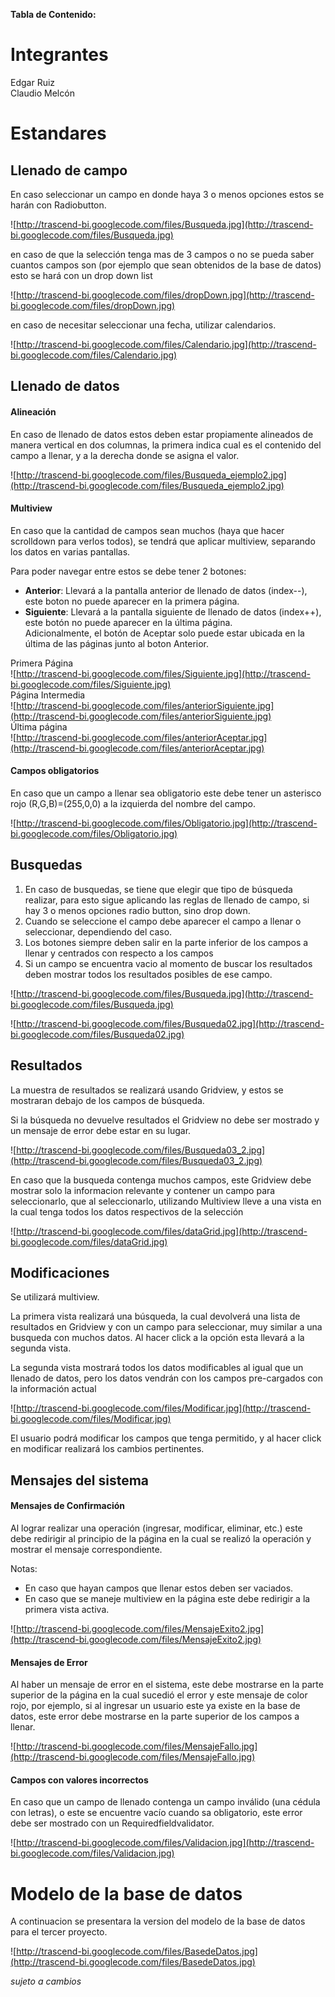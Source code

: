 **Tabla de Contenido:**



# Integrantes #

Edgar Ruiz<br />
Claudio Melcón

# Estandares #


## Llenado de campo ##

En caso seleccionar un campo en donde haya 3 o menos opciones estos se harán con Radiobutton.

![http://trascend-bi.googlecode.com/files/Busqueda.jpg](http://trascend-bi.googlecode.com/files/Busqueda.jpg)

en caso de que la selección tenga mas de 3 campos o no se pueda saber cuantos campos son (por ejemplo que sean obtenidos de la base de datos) esto se hará con un drop down list

![http://trascend-bi.googlecode.com/files/dropDown.jpg](http://trascend-bi.googlecode.com/files/dropDown.jpg)

en caso de necesitar seleccionar una fecha, utilizar calendarios.

![http://trascend-bi.googlecode.com/files/Calendario.jpg](http://trascend-bi.googlecode.com/files/Calendario.jpg)

## Llenado de datos ##

#### Alineación ####

En caso de llenado de datos estos deben estar propiamente alineados de manera vertical en dos columnas, la primera indica cual es el contenido del campo a llenar, y a la derecha donde se asigna el valor.

![http://trascend-bi.googlecode.com/files/Busqueda_ejemplo2.jpg](http://trascend-bi.googlecode.com/files/Busqueda_ejemplo2.jpg)

#### Multiview ####

En caso que la cantidad de campos sean muchos (haya que hacer scrolldown para verlos todos), se tendrá que aplicar multiview, separando los datos en varias pantallas.

Para poder navegar entre estos se debe tener 2 botones:<br />
  * **Anterior**: Llevará a la pantalla anterior de llenado de datos (index--), este boton no puede aparecer en la primera página.<br />
  * **Siguiente**: Llevará a la pantalla siguiente de llenado de datos (index++), este botón no puede aparecer en la última página.<br />
Adicionalmente, el botón de Aceptar solo puede estar ubicada en la última de las páginas junto al boton Anterior.

Primera Página<br />
![http://trascend-bi.googlecode.com/files/Siguiente.jpg](http://trascend-bi.googlecode.com/files/Siguiente.jpg)<br />
Página Intermedia<br />
![http://trascend-bi.googlecode.com/files/anteriorSiguiente.jpg](http://trascend-bi.googlecode.com/files/anteriorSiguiente.jpg)<br />
Última página<br />
![http://trascend-bi.googlecode.com/files/anteriorAceptar.jpg](http://trascend-bi.googlecode.com/files/anteriorAceptar.jpg)<br />

#### Campos obligatorios ####

En caso que un campo a llenar sea obligatorio este debe tener un asterisco rojo (R,G,B)=(255,0,0) a la izquierda del nombre del campo.

![http://trascend-bi.googlecode.com/files/Obligatorio.jpg](http://trascend-bi.googlecode.com/files/Obligatorio.jpg)

## Busquedas ##

  1. En caso de busquedas, se tiene que elegir que tipo de búsqueda realizar, para esto sigue aplicando las reglas de llenado de campo, si hay 3 o menos opciones radio button, sino drop down.
  1. Cuando se seleccione el campo debe aparecer el campo a llenar o seleccionar, dependiendo del caso.
  1. Los botones siempre deben salir en la parte inferior de los campos a llenar y centrados con respecto a los campos
  1. Si un campo se encuentra vacio al momento de buscar los resultados deben mostrar todos los resultados posibles de ese campo.


![http://trascend-bi.googlecode.com/files/Busqueda.jpg](http://trascend-bi.googlecode.com/files/Busqueda.jpg)

![http://trascend-bi.googlecode.com/files/Busqueda02.jpg](http://trascend-bi.googlecode.com/files/Busqueda02.jpg)

## Resultados ##

La muestra de resultados se realizará usando Gridview, y estos se mostraran debajo de los campos de búsqueda.

Si la búsqueda no devuelve resultados el Gridview no debe ser mostrado y un mensaje de error debe estar en su lugar.

![http://trascend-bi.googlecode.com/files/Busqueda03_2.jpg](http://trascend-bi.googlecode.com/files/Busqueda03_2.jpg)

En caso que la busqueda contenga muchos campos, este Gridview debe mostrar solo la informacion relevante y contener un campo para seleccionarlo, que al seleccionarlo, utilizando Multiview lleve a una vista en la cual tenga todos los datos respectivos de la selección

![http://trascend-bi.googlecode.com/files/dataGrid.jpg](http://trascend-bi.googlecode.com/files/dataGrid.jpg)

## Modificaciones ##

Se utilizará multiview.

La primera vista realizará una búsqueda, la cual devolverá una lista de resultados en Gridview y con un campo para seleccionar, muy similar a una busqueda con muchos datos. Al hacer click a la opción esta llevará a la segunda vista.

La segunda vista mostrará todos los datos modificables al igual que un llenado de datos, pero los datos vendrán con los campos pre-cargados con la información actual

![http://trascend-bi.googlecode.com/files/Modificar.jpg](http://trascend-bi.googlecode.com/files/Modificar.jpg)

El usuario podrá modificar los campos que tenga permitido, y al hacer click en modificar realizará los cambios pertinentes.

## Mensajes del sistema ##

#### Mensajes de Confirmación ####

Al lograr realizar una operación (ingresar, modificar, eliminar, etc.) este debe redirigir al principio de la página en la cual se realizó la operación y mostrar el mensaje correspondiente.

Notas:
  * En caso que hayan campos que llenar estos deben ser vaciados.
  * En caso que se maneje multiview en la página este debe redirigir a la primera vista activa.

![http://trascend-bi.googlecode.com/files/MensajeExito2.jpg](http://trascend-bi.googlecode.com/files/MensajeExito2.jpg)

#### Mensajes de Error ####

Al haber un mensaje de error en el sistema, este debe mostrarse en la parte superior de la página en la cual sucedió el error y este mensaje de color rojo, por ejemplo, si al ingresar un usuario este ya existe en la base de datos, este error debe mostrarse en la parte superior de los campos a llenar.

![http://trascend-bi.googlecode.com/files/MensajeFallo.jpg](http://trascend-bi.googlecode.com/files/MensajeFallo.jpg)

#### Campos con valores incorrectos ####

En caso que un campo de llenado contenga un campo inválido (una cédula con letras), o este se encuentre vacío cuando sa obligatorio, este error debe ser mostrado con un Requiredfieldvalidator.

![http://trascend-bi.googlecode.com/files/Validacion.jpg](http://trascend-bi.googlecode.com/files/Validacion.jpg)

# Modelo de la base de datos #

A continuacion se presentara la version del modelo de la base de datos para el tercer proyecto.

![http://trascend-bi.googlecode.com/files/BasedeDatos.jpg](http://trascend-bi.googlecode.com/files/BasedeDatos.jpg)



_sujeto a cambios_